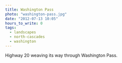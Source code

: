 ```yaml
---
title: Washington Pass
photo: "washington-pass.jpg"
date: "2012-07-13 10:05"
hours_to_write: 0
tags:
  - landscapes
  - north-cascades
  - washington
---
```


Highway 20 weaving its way through Washington Pass.
